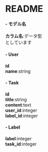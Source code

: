 # README
#### - モデル名
**カラム名**:データ型  
としています　　

#### - User
**id**  
**name**:string  

#### - Task
**id**  
**title**:string  
**content**:text  
**user_id**:integer  
**label_id**:integer  

#### - Label
**label**:integer  
**task_id**:integer
